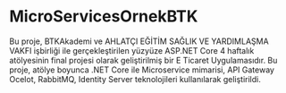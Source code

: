 # MicroServicesOrnekBTK

Bu proje, BTKAkademi ve AHLATÇI EĞİTİM SAĞLIK VE YARDIMLAŞMA VAKFI işbirliği ile gerçekleştirilen yüzyüze ASP.NET Core 4 haftalık atölyesinin final projesi olarak geliştirilmiş bir E Ticaret Uygulamasıdır. Bu proje, atölye boyunca .NET Core ile Microservice mimarisi, API Gateway Ocelot, RabbitMQ, Identity Server teknolojileri kullanılarak geliştirildi.
